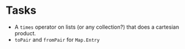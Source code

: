 # Tasks
* A `times` operator on lists (or any collection?) that does a cartesian product.
* `toPair` and `fromPair` for `Map.Entry`
